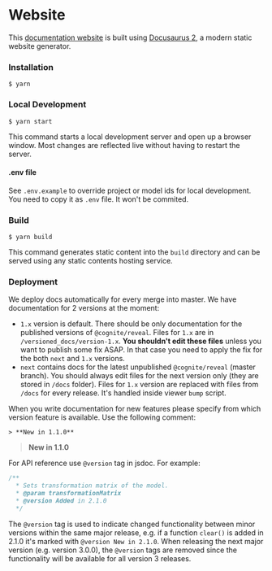 # Website

This [documentation website](https://cognitedata.github.io/reveal-docs/docs/) is built using [Docusaurus 2](https://v2.docusaurus.io/), a modern static website generator.

### Installation

```
$ yarn
```

### Local Development

```
$ yarn start
```

This command starts a local development server and open up a browser window. Most changes are reflected live without having to restart the server.

#### .env file

See `.env.example` to override project or model ids for local development. You need to copy it as `.env` file. It won't be commited.

### Build

```
$ yarn build
```

This command generates static content into the `build` directory and can be served using any static contents hosting service.

### Deployment

We deploy docs automatically for every merge into master. We have documentation for 2 versions at the moment:
* `1.x` version is default. 
    There should be only documentation for the published versions of `@cognite/reveal`.
    Files for `1.x` are in `/versioned_docs/version-1.x`. **You shouldn't edit these files** unless you want to publish some fix ASAP.
    In that case you need to apply the fix for the both `next` and `1.x` versions.
* `next` contains docs for the latest unpublished `@cognite/reveal` (master branch). 
    You should always edit files for the next version only (they are stored in `/docs` folder).
    Files for `1.x` version are replaced with files from `/docs` for every release. It's handled inside viewer `bump` script.
    
When you write documentation for new features please specify from which version feature is available.
Use the following comment:

```
> **New in 1.1.0**
```

> **New in 1.1.0**

For API reference use `@version` tag in jsdoc. For example:

```js
/**
  * Sets transformation matrix of the model.
  * @param transformationMatrix
  * @version Added in 2.1.0
  */
```

The `@version` tag is used to indicate changed functionality between minor versions within the same
major release, e.g. if a function `clear()` is added in 2.1.0 it's marked with `@version New in 2.1.0`.
When releasing the next major version (e.g. version 3.0.0), the `@version` tags are removed since
the functionality will be available for all version 3 releases.
